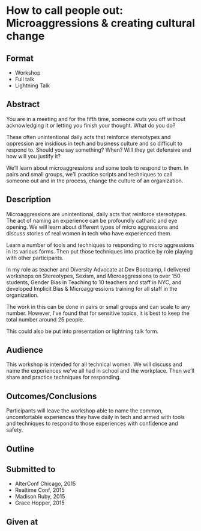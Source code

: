 # How to call people out: Microaggressions & creating cultural change

## Format

* Workshop
* Full talk
* Lightning Talk

## Abstract
You are in a meeting and for the fifth time, someone cuts you off without acknowledging it or letting you finish your thought.  What do you do?

These often unintentional daily acts that reinforce stereotypes and oppression are insidious in tech and business culture and so difficult to respond to.  Should you say something? When? Will they get defensive and how will you justify it?

We’ll learn about microaggressions and some tools to respond to them.  In pairs and small groups, we’ll practice scripts and techniques to call someone out and in the process, change the culture of an organization.

## Description
Microaggressions are unintentional, daily acts that reinforce stereotypes.  The act of naming an experience can be profoundly catharic and eye opening.  We will learn about different types of micro aggressions and discuss stories of real women in tech who have experienced them.  

Learn a number of tools and techniques to responding to micro aggressions in its various forms.  Then put those techniques into practice by role playing with other participants.

In my role as teacher and Diversity Advocate at Dev Bootcamp, I delivered workshops on Stereotypes, Sexism, and Microaggressions to over 150 students, Gender Bias in Teaching to 10 teachers and staff in NYC, and developed Implicit Bias & Microaggressions training for all staff in the organization.

The work in this can be done in pairs or small groups and can scale to any number.  However, I’ve found that for sensitive topics, it is best to keep the total number around 25 people.

This could also be put into presentation or lightning talk form.


## Audience
This workshop is intended for all technical women.  We will discuss and name the experiences we’ve all had in school and the workplace. Then we’ll share and practice techniques for responding.

## Outcomes/Conclusions
Participants will leave the workshop able to name the common, uncomfortable experiences they have daily in tech and armed with tools and techniques to respond to those experiences with confidence and safety.

## Outline


## Submitted to

* AlterConf Chicago, 2015
* Realtime Conf, 2015
* Madison Ruby, 2015
* Grace Hopper, 2015


## Given at
